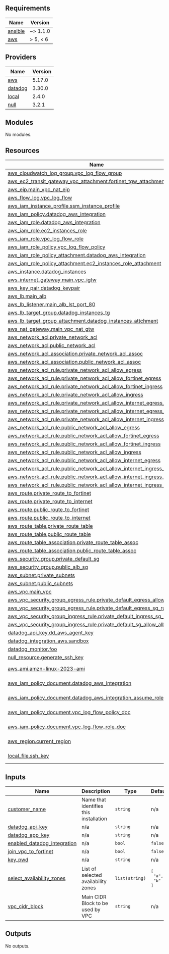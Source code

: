 <!-- BEGIN_TF_DOCS -->
## Requirements

| Name | Version |
|------|---------|
| <a name="requirement_ansible"></a> [ansible](#requirement\_ansible) | ~> 1.1.0 |
| <a name="requirement_aws"></a> [aws](#requirement\_aws) | > 5, < 6 |

## Providers

| Name | Version |
|------|---------|
| <a name="provider_aws"></a> [aws](#provider\_aws) | 5.17.0 |
| <a name="provider_datadog"></a> [datadog](#provider\_datadog) | 3.30.0 |
| <a name="provider_local"></a> [local](#provider\_local) | 2.4.0 |
| <a name="provider_null"></a> [null](#provider\_null) | 3.2.1 |

## Modules

No modules.

## Resources

| Name | Type |
|------|------|
| [aws_cloudwatch_log_group.vpc_log_flow_group](https://registry.terraform.io/providers/hashicorp/aws/latest/docs/resources/cloudwatch_log_group) | resource |
| [aws_ec2_transit_gateway_vpc_attachment.fortinet_tgw_attachment](https://registry.terraform.io/providers/hashicorp/aws/latest/docs/resources/ec2_transit_gateway_vpc_attachment) | resource |
| [aws_eip.main_vpc_nat_eip](https://registry.terraform.io/providers/hashicorp/aws/latest/docs/resources/eip) | resource |
| [aws_flow_log.vpc_log_flow](https://registry.terraform.io/providers/hashicorp/aws/latest/docs/resources/flow_log) | resource |
| [aws_iam_instance_profile.ssm_instance_profile](https://registry.terraform.io/providers/hashicorp/aws/latest/docs/resources/iam_instance_profile) | resource |
| [aws_iam_policy.datadog_aws_integration](https://registry.terraform.io/providers/hashicorp/aws/latest/docs/resources/iam_policy) | resource |
| [aws_iam_role.datadog_aws_integration](https://registry.terraform.io/providers/hashicorp/aws/latest/docs/resources/iam_role) | resource |
| [aws_iam_role.ec2_instances_role](https://registry.terraform.io/providers/hashicorp/aws/latest/docs/resources/iam_role) | resource |
| [aws_iam_role.vpc_log_flow_role](https://registry.terraform.io/providers/hashicorp/aws/latest/docs/resources/iam_role) | resource |
| [aws_iam_role_policy.vpc_log_flow_policy](https://registry.terraform.io/providers/hashicorp/aws/latest/docs/resources/iam_role_policy) | resource |
| [aws_iam_role_policy_attachment.datadog_aws_integration](https://registry.terraform.io/providers/hashicorp/aws/latest/docs/resources/iam_role_policy_attachment) | resource |
| [aws_iam_role_policy_attachment.ec2_instances_role_attachment](https://registry.terraform.io/providers/hashicorp/aws/latest/docs/resources/iam_role_policy_attachment) | resource |
| [aws_instance.datadog_instances](https://registry.terraform.io/providers/hashicorp/aws/latest/docs/resources/instance) | resource |
| [aws_internet_gateway.main_vpc_igtw](https://registry.terraform.io/providers/hashicorp/aws/latest/docs/resources/internet_gateway) | resource |
| [aws_key_pair.datadog_keypair](https://registry.terraform.io/providers/hashicorp/aws/latest/docs/resources/key_pair) | resource |
| [aws_lb.main_alb](https://registry.terraform.io/providers/hashicorp/aws/latest/docs/resources/lb) | resource |
| [aws_lb_listener.main_alb_lst_port_80](https://registry.terraform.io/providers/hashicorp/aws/latest/docs/resources/lb_listener) | resource |
| [aws_lb_target_group.datadog_instances_tg](https://registry.terraform.io/providers/hashicorp/aws/latest/docs/resources/lb_target_group) | resource |
| [aws_lb_target_group_attachment.datadog_instances_attchment](https://registry.terraform.io/providers/hashicorp/aws/latest/docs/resources/lb_target_group_attachment) | resource |
| [aws_nat_gateway.main_vpc_nat_gtw](https://registry.terraform.io/providers/hashicorp/aws/latest/docs/resources/nat_gateway) | resource |
| [aws_network_acl.private_network_acl](https://registry.terraform.io/providers/hashicorp/aws/latest/docs/resources/network_acl) | resource |
| [aws_network_acl.public_network_acl](https://registry.terraform.io/providers/hashicorp/aws/latest/docs/resources/network_acl) | resource |
| [aws_network_acl_association.private_network_acl_assoc](https://registry.terraform.io/providers/hashicorp/aws/latest/docs/resources/network_acl_association) | resource |
| [aws_network_acl_association.public_network_acl_assoc](https://registry.terraform.io/providers/hashicorp/aws/latest/docs/resources/network_acl_association) | resource |
| [aws_network_acl_rule.private_network_acl_allow_egress](https://registry.terraform.io/providers/hashicorp/aws/latest/docs/resources/network_acl_rule) | resource |
| [aws_network_acl_rule.private_network_acl_allow_fortinet_egress](https://registry.terraform.io/providers/hashicorp/aws/latest/docs/resources/network_acl_rule) | resource |
| [aws_network_acl_rule.private_network_acl_allow_fortinet_ingress](https://registry.terraform.io/providers/hashicorp/aws/latest/docs/resources/network_acl_rule) | resource |
| [aws_network_acl_rule.private_network_acl_allow_ingress](https://registry.terraform.io/providers/hashicorp/aws/latest/docs/resources/network_acl_rule) | resource |
| [aws_network_acl_rule.private_network_acl_allow_internet_egress_http](https://registry.terraform.io/providers/hashicorp/aws/latest/docs/resources/network_acl_rule) | resource |
| [aws_network_acl_rule.private_network_acl_allow_internet_egress_https](https://registry.terraform.io/providers/hashicorp/aws/latest/docs/resources/network_acl_rule) | resource |
| [aws_network_acl_rule.private_network_acl_allow_internet_ingress](https://registry.terraform.io/providers/hashicorp/aws/latest/docs/resources/network_acl_rule) | resource |
| [aws_network_acl_rule.public_network_acl_allow_egress](https://registry.terraform.io/providers/hashicorp/aws/latest/docs/resources/network_acl_rule) | resource |
| [aws_network_acl_rule.public_network_acl_allow_fortinet_egress](https://registry.terraform.io/providers/hashicorp/aws/latest/docs/resources/network_acl_rule) | resource |
| [aws_network_acl_rule.public_network_acl_allow_fortinet_ingress](https://registry.terraform.io/providers/hashicorp/aws/latest/docs/resources/network_acl_rule) | resource |
| [aws_network_acl_rule.public_network_acl_allow_ingress](https://registry.terraform.io/providers/hashicorp/aws/latest/docs/resources/network_acl_rule) | resource |
| [aws_network_acl_rule.public_network_acl_allow_internet_egress](https://registry.terraform.io/providers/hashicorp/aws/latest/docs/resources/network_acl_rule) | resource |
| [aws_network_acl_rule.public_network_acl_allow_internet_ingress_ephe](https://registry.terraform.io/providers/hashicorp/aws/latest/docs/resources/network_acl_rule) | resource |
| [aws_network_acl_rule.public_network_acl_allow_internet_ingress_http](https://registry.terraform.io/providers/hashicorp/aws/latest/docs/resources/network_acl_rule) | resource |
| [aws_network_acl_rule.public_network_acl_allow_internet_ingress_https](https://registry.terraform.io/providers/hashicorp/aws/latest/docs/resources/network_acl_rule) | resource |
| [aws_route.private_route_to_fortinet](https://registry.terraform.io/providers/hashicorp/aws/latest/docs/resources/route) | resource |
| [aws_route.private_route_to_internet](https://registry.terraform.io/providers/hashicorp/aws/latest/docs/resources/route) | resource |
| [aws_route.public_route_to_fortinet](https://registry.terraform.io/providers/hashicorp/aws/latest/docs/resources/route) | resource |
| [aws_route.public_route_to_internet](https://registry.terraform.io/providers/hashicorp/aws/latest/docs/resources/route) | resource |
| [aws_route_table.private_route_table](https://registry.terraform.io/providers/hashicorp/aws/latest/docs/resources/route_table) | resource |
| [aws_route_table.public_route_table](https://registry.terraform.io/providers/hashicorp/aws/latest/docs/resources/route_table) | resource |
| [aws_route_table_association.private_route_table_assoc](https://registry.terraform.io/providers/hashicorp/aws/latest/docs/resources/route_table_association) | resource |
| [aws_route_table_association.public_route_table_assoc](https://registry.terraform.io/providers/hashicorp/aws/latest/docs/resources/route_table_association) | resource |
| [aws_security_group.private_default_sg](https://registry.terraform.io/providers/hashicorp/aws/latest/docs/resources/security_group) | resource |
| [aws_security_group.public_alb_sg](https://registry.terraform.io/providers/hashicorp/aws/latest/docs/resources/security_group) | resource |
| [aws_subnet.private_subnets](https://registry.terraform.io/providers/hashicorp/aws/latest/docs/resources/subnet) | resource |
| [aws_subnet.public_subnets](https://registry.terraform.io/providers/hashicorp/aws/latest/docs/resources/subnet) | resource |
| [aws_vpc.main_vpc](https://registry.terraform.io/providers/hashicorp/aws/latest/docs/resources/vpc) | resource |
| [aws_vpc_security_group_egress_rule.private_default_egress_allow_internet](https://registry.terraform.io/providers/hashicorp/aws/latest/docs/resources/vpc_security_group_egress_rule) | resource |
| [aws_vpc_security_group_egress_rule.private_default_egress_sg_rule](https://registry.terraform.io/providers/hashicorp/aws/latest/docs/resources/vpc_security_group_egress_rule) | resource |
| [aws_vpc_security_group_ingress_rule.private_default_ingress_sg_rule](https://registry.terraform.io/providers/hashicorp/aws/latest/docs/resources/vpc_security_group_ingress_rule) | resource |
| [aws_vpc_security_group_ingress_rule.private_default_sg_allow_alb](https://registry.terraform.io/providers/hashicorp/aws/latest/docs/resources/vpc_security_group_ingress_rule) | resource |
| [datadog_api_key.dd_aws_agent_key](https://registry.terraform.io/providers/DataDog/datadog/latest/docs/resources/api_key) | resource |
| [datadog_integration_aws.sandbox](https://registry.terraform.io/providers/DataDog/datadog/latest/docs/resources/integration_aws) | resource |
| [datadog_monitor.foo](https://registry.terraform.io/providers/DataDog/datadog/latest/docs/resources/monitor) | resource |
| [null_resource.generate_ssh_key](https://registry.terraform.io/providers/hashicorp/null/latest/docs/resources/resource) | resource |
| [aws_ami.amzn-linux-2023-ami](https://registry.terraform.io/providers/hashicorp/aws/latest/docs/data-sources/ami) | data source |
| [aws_iam_policy_document.datadog_aws_integration](https://registry.terraform.io/providers/hashicorp/aws/latest/docs/data-sources/iam_policy_document) | data source |
| [aws_iam_policy_document.datadog_aws_integration_assume_role](https://registry.terraform.io/providers/hashicorp/aws/latest/docs/data-sources/iam_policy_document) | data source |
| [aws_iam_policy_document.vpc_log_flow_policy_doc](https://registry.terraform.io/providers/hashicorp/aws/latest/docs/data-sources/iam_policy_document) | data source |
| [aws_iam_policy_document.vpc_log_flow_role_doc](https://registry.terraform.io/providers/hashicorp/aws/latest/docs/data-sources/iam_policy_document) | data source |
| [aws_region.current_region](https://registry.terraform.io/providers/hashicorp/aws/latest/docs/data-sources/region) | data source |
| [local_file.ssh_key](https://registry.terraform.io/providers/hashicorp/local/latest/docs/data-sources/file) | data source |

## Inputs

| Name | Description | Type | Default | Required |
|------|-------------|------|---------|:--------:|
| <a name="input_customer_name"></a> [customer\_name](#input\_customer\_name) | Name that identifies this installation | `string` | n/a | yes |
| <a name="input_datadog_api_key"></a> [datadog\_api\_key](#input\_datadog\_api\_key) | n/a | `string` | n/a | yes |
| <a name="input_datadog_app_key"></a> [datadog\_app\_key](#input\_datadog\_app\_key) | n/a | `string` | n/a | yes |
| <a name="input_enabled_datadog_integration"></a> [enabled\_datadog\_integration](#input\_enabled\_datadog\_integration) | n/a | `bool` | `false` | no |
| <a name="input_join_vpc_to_fortinet"></a> [join\_vpc\_to\_fortinet](#input\_join\_vpc\_to\_fortinet) | n/a | `bool` | `false` | no |
| <a name="input_key_pwd"></a> [key\_pwd](#input\_key\_pwd) | n/a | `string` | n/a | yes |
| <a name="input_select_availability_zones"></a> [select\_availability\_zones](#input\_select\_availability\_zones) | List of selected availability zones | `list(string)` | <pre>[<br>  "a",<br>  "b"<br>]</pre> | no |
| <a name="input_vpc_cidr_block"></a> [vpc\_cidr\_block](#input\_vpc\_cidr\_block) | Main CIDR Block to be used by VPC | `string` | n/a | yes |

## Outputs

No outputs.
<!-- END_TF_DOCS -->